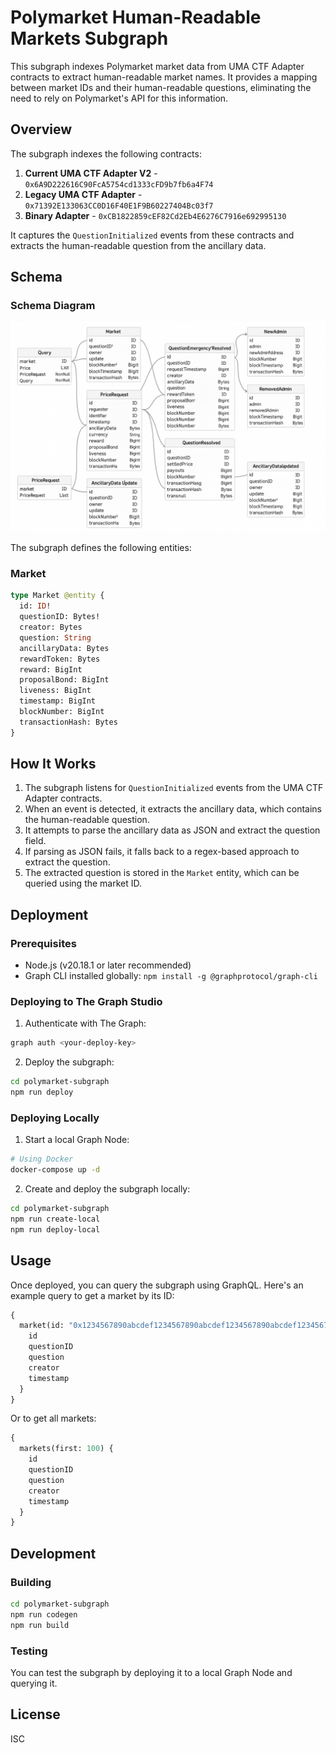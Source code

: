 # Polymarket Human-Readable Markets Subgraph

This subgraph indexes Polymarket market data from UMA CTF Adapter contracts to extract human-readable market names. It provides a mapping between market IDs and their human-readable questions, eliminating the need to rely on Polymarket's API for this information.

## Overview

The subgraph indexes the following contracts:

1. **Current UMA CTF Adapter V2** - `0x6A9D222616C90FcA5754cd1333cFD9b7fb6a4F74`
2. **Legacy UMA CTF Adapter** - `0x71392E133063CC0D16F40E1F9B60227404Bc03f7`
3. **Binary Adapter** - `0xCB1822859cEF82Cd2Eb4E6276C7916e692995130`

It captures the `QuestionInitialized` events from these contracts and extracts the human-readable question from the ancillary data.

## Schema

### Schema Diagram

![Schema Diagram](assets/schema-diagram.png)

The subgraph defines the following entities:

### Market

```graphql
type Market @entity {
  id: ID!
  questionID: Bytes!
  creator: Bytes
  question: String
  ancillaryData: Bytes
  rewardToken: Bytes
  reward: BigInt
  proposalBond: BigInt
  liveness: BigInt
  timestamp: BigInt
  blockNumber: BigInt
  transactionHash: Bytes
}
```

## How It Works

1. The subgraph listens for `QuestionInitialized` events from the UMA CTF Adapter contracts.
2. When an event is detected, it extracts the ancillary data, which contains the human-readable question.
3. It attempts to parse the ancillary data as JSON and extract the question field.
4. If parsing as JSON fails, it falls back to a regex-based approach to extract the question.
5. The extracted question is stored in the `Market` entity, which can be queried using the market ID.

## Deployment

### Prerequisites

- Node.js (v20.18.1 or later recommended)
- Graph CLI installed globally: `npm install -g @graphprotocol/graph-cli`

### Deploying to The Graph Studio

1. Authenticate with The Graph:

```bash
graph auth <your-deploy-key>
```

2. Deploy the subgraph:

```bash
cd polymarket-subgraph
npm run deploy
```

### Deploying Locally

1. Start a local Graph Node:

```bash
# Using Docker
docker-compose up -d
```

2. Create and deploy the subgraph locally:

```bash
cd polymarket-subgraph
npm run create-local
npm run deploy-local
```

## Usage

Once deployed, you can query the subgraph using GraphQL. Here's an example query to get a market by its ID:

```graphql
{
  market(id: "0x1234567890abcdef1234567890abcdef1234567890abcdef1234567890abcdef") {
    id
    questionID
    question
    creator
    timestamp
  }
}
```

Or to get all markets:

```graphql
{
  markets(first: 100) {
    id
    questionID
    question
    creator
    timestamp
  }
}
```

## Development

### Building

```bash
cd polymarket-subgraph
npm run codegen
npm run build
```

### Testing

You can test the subgraph by deploying it to a local Graph Node and querying it.

## License

ISC
